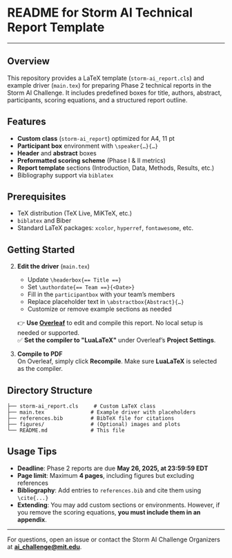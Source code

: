# README for Storm AI Technical Report Template

---

## Overview  
This repository provides a LaTeX template (`storm-ai_report.cls`) and example driver (`main.tex`) for preparing Phase 2 technical reports in the Storm AI Challenge. It includes predefined boxes for title, authors, abstract, participants, scoring equations, and a structured report outline.

## Features  
- **Custom class** (`storm-ai_report`) optimized for A4, 11 pt  
- **Participant box** environment with `\speaker{…}{…}`  
- **Header** and **abstract** boxes  
- **Preformatted scoring scheme** (Phase I & II metrics)  
- **Report template** sections (Introduction, Data, Methods, Results, etc.)  
- Bibliography support via `biblatex`

## Prerequisites  
- TeX distribution (TeX Live, MiKTeX, etc.)  
- `biblatex` and Biber  
- Standard LaTeX packages: `xcolor`, `hyperref`, `fontawesome`, etc.

## Getting Started  
2. **Edit the driver** (`main.tex`)  
   - Update `\headerbox{== Title ==}`  
   - Set `\authordate{== Team ==}{<Date>}`  
   - Fill in the `participantbox` with your team’s members  
   - Replace placeholder text in `\abstractbox{Abstract}{…}`  
   - Customize or remove example sections as needed  

   👉 **Use [Overleaf](https://www.overleaf.com/)** to edit and compile this report. No local setup is needed or supported.  
   ✅ **Set the compiler to "LuaLaTeX"** under Overleaf’s **Project Settings**.
   
3. **Compile to PDF**  
   On Overleaf, simply click **Recompile**. Make sure **LuaLaTeX** is selected as the compiler.
## Directory Structure
```
├── storm-ai_report.cls     # Custom LaTeX class
├── main.tex               # Example driver with placeholders
├── references.bib         # BibTeX file for citations
├── figures/               # (Optional) images and plots
└── README.md              # This file
```
## Usage Tips  
- **Deadline**: Phase 2 reports are due **May 26, 2025, at 23:59:59 EDT**  
- **Page limit**: Maximum **4 pages**, including figures but excluding references  
- **Bibliography**: Add entries to `references.bib` and cite them using `\cite{...}`  
- **Extending**: You may add custom sections or environments. However, if you remove the scoring equations, **you must include them in an appendix**.

---

For questions, open an issue or contact the Storm AI Challenge Organizers at **ai_challenge@mit.edu**.
